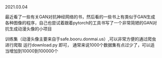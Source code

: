 2021.03.04

最近看了一些有关GAN对抗神经网络的书，然后看的一些书上有类似于GAN生成各种图像的程序，自己也尝试着跟着pytorch的工具书写了一个非常简陋的GAN对抗生成动漫头像的小项目

训练集（动漫头像主要来自于safe.booru.donmai.us）,可以非常方便的通过爬虫进行爬取
运行download.py 即可， 通常来说1000个数据集有点过少了，可以适当增加到10000到100000个

